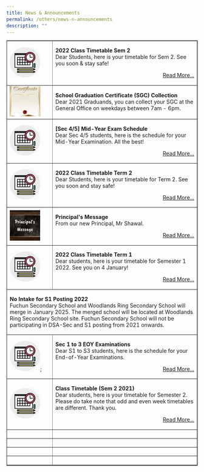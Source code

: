 ```yaml
---
title: News & Announcements
permalink: /others/news-n-announcements
description: ""
---
```

<table style="border-collapse: collapse; width: 100%;" border="1">
<tbody>
<tr>
<td style="width: 20%;"><img src="/images/news.jpg"></td>
<td style="width: 80%;"><p><strong>2022 Class Timetable Sem 2<br /></strong>Dear Students, here is your timetable for Sem 2. See you soon &amp; stay safe!</p>
<p style="text-align: right;"><a href="/information/class-timetable">Read More...</a></p></td>
</tr>
<tr>
<td style="width: 20%;"><img src="/images/cert.jpg"></td>
<td style="width: 80%;"><p><strong>School Graduation Certificate (SGC) Collection<br /></strong>Dear 2021 Graduands, you can collect your SGC at the General Office on weekdays between 7am - 6pm.</p></td>
</tr>
<tr>
<td style="width: 20%;"><img src="/images/news.jpg"></td>
<td style="width: 80%;"><p><strong>[Sec 4/5] Mid-Year Exam Schedule<br /></strong>Dear Sec 4/5 students, here is the schedule for your Mid-Year Examination. All the best!</p>
<p style="text-align: right;"><a href="https://fuchunsec.moe.edu.sg/information/examination-schedule">Read More...</a></p></td>
</tr>
<tr>
<td style="width: 20%;"><img src="/images/news.jpg"></td>
<td style="width: 80%;"><p><strong>2022 Class Timetable Term 2<br /></strong>Dear Students, here is your timetable for Term 2. See you soon and stay safe!</p>
<p style="text-align: right;"><a href="/information/class-timetable">Read More...</a></p></td>
</tr>
<tr>
<td style="width: 20%;"><img src="/images/pm.jpg"></td>
<td style="width: 80%;"><p><strong>Principal's Message<br /></strong>From our new Principal, Mr Shawal.</p>
<p style="text-align: right;"><a href="/our-school/principals-message">Read More...</a></p></td>
</tr>
<tr>
<td style="width: 20%;"><img src="/images/news.jpg"></td>
<td style="width: 80%;"><p><strong>2022 Class Timetable Term 1<br /></strong>Dear students, here is your timetable for Semester 1 2022. See you on 4 January!</p>
<p style="text-align: right;"><a href="/files/2022%20Class%20Timetable%20Sem%201.pdf">Read More...</a></p></td>
</tr>
<tr>
<td colspan = "2"><p><strong>No Intake for S1 Posting 2022<br /></strong>Fuchun Secondary School and Woodlands Ring Secondary School will merge in January 2025. The merged school will be located at Woodlands Ring Secondary School site. Fuchun Secondary School will not be participating in DSA-Sec and S1 posting from 2021 onwards.</p></td>
</tr>
<tr>
<td style="width: 20%;"><img src="/images/news.jpg">;</td>
<td style="width: 80%;"><p><strong>Sec 1 to 3 EOY Examinations<br /></strong>Dear S1 to S3 students, here is the schedule for your End-of-Year Examinations.</p>
<p style="text-align: right;"><a href="/information/examination-schedule">Read More...</a></p></td>
</tr>
<tr>
<td style="width: 20%;"><img src="/images/news.jpg"></td>
<td style="width: 80%;"><p><strong>Class Timetable (Sem 2 2021)<br /></strong>Dear students, here is your timetable for Semester 2. Please do take note that odd and even week timetables are different. Thank you.</p>
<p style="text-align: right;"><a href="/files/Class%20Timetable%20Sem%202%202021.pdf">Read More...</a></p></td>
</tr>
<tr>
<td style="width: 24.0057%;">&nbsp;</td>
<td style="width: 75.9943%;">&nbsp;</td>
</tr>
<tr>
<td style="width: 24.0057%;">&nbsp;</td>
<td style="width: 75.9943%;">&nbsp;</td>
</tr>
<tr>
<td style="width: 24.0057%;">&nbsp;</td>
<td style="width: 75.9943%;">&nbsp;</td>
</tr>
<tr>
<td style="width: 24.0057%;">&nbsp;</td>
<td style="width: 75.9943%;">&nbsp;</td>
</tr>
</tbody>
</table>